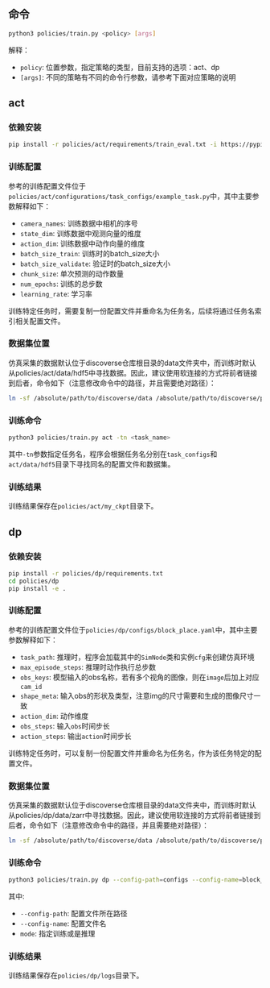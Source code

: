 ## 命令

```bash
python3 policies/train.py <policy> [args]
```

解释：
- `policy`: 位置参数，指定策略的类型，目前支持的选项：act、dp
- `[args]`: 不同的策略有不同的命令行参数，请参考下面对应策略的说明

## act

### 依赖安装

```bash
pip install -r policies/act/requirements/train_eval.txt -i https://pypi.tuna.tsinghua.edu.cn/simple
```

### 训练配置
参考的训练配置文件位于`policies/act/configurations/task_configs/example_task.py`中，其中主要参数解释如下：
- `camera_names`: 训练数据中相机的序号
- `state_dim`: 训练数据中观测向量的维度
- `action_dim`: 训练数据中动作向量的维度
- `batch_size_train`: 训练时的batch_size大小
- `batch_size_validate`: 验证时的batch_size大小
- `chunk_size`: 单次预测的动作数量
- `num_epochs`: 训练的总步数
- `learning_rate`: 学习率

训练特定任务时，需要复制一份配置文件并重命名为任务名，后续将通过任务名索引相关配置文件。


### 数据集位置
仿真采集的数据默认位于discoverse仓库根目录的data文件夹中，而训练时默认从policies/act/data/hdf5中寻找数据。因此，建议使用软连接的方式将前者链接到后者，命令如下（注意修改命令中的路径，并且需要绝对路径）：

```bash
ln -sf /absolute/path/to/discoverse/data /absolute/path/to/discoverse/policies/act/data
```

### 训练命令

```bash
python3 policies/train.py act -tn <task_name>
```

其中`-tn`参数指定任务名，程序会根据任务名分别在`task_configs`和`act/data/hdf5`目录下寻找同名的配置文件和数据集。

### 训练结果

训练结果保存在`policies/act/my_ckpt`目录下。

## dp

### 依赖安装

```bash
pip install -r policies/dp/requirements.txt 
cd policies/dp
pip install -e .
```

### 训练配置
参考的训练配置文件位于`policies/dp/configs/block_place.yaml`中，其中主要参数解释如下：
- `task_path`: 推理时，程序会加载其中的`SimNode`类和实例`cfg`来创建仿真环境
- `max_episode_steps`: 推理时动作执行总步数
- `obs_keys`: 模型输入的obs名称，若有多个视角的图像，则在`image`后加上对应`cam_id`
- `shape_meta`: 输入obs的形状及类型，注意img的尺寸需要和生成的图像尺寸一致
- `action_dim`: 动作维度
- `obs_steps`: 输入`obs`时间步长
- `action_steps`: 输出`action`时间步长

训练特定任务时，可以复制一份配置文件并重命名为任务名，作为该任务特定的配置文件。


### 数据集位置
仿真采集的数据默认位于discoverse仓库根目录的data文件夹中，而训练时默认从policies/dp/data/zarr中寻找数据。因此，建议使用软连接的方式将前者链接到后者，命令如下（注意修改命令中的路径，并且需要绝对路径）：

```bash
ln -sf /absolute/path/to/discoverse/data /absolute/path/to/discoverse/policies/dp/data
```

### 训练命令

```bash
python3 policies/train.py dp --config-path=configs --config-name=block_place mode=train
```

其中:
- `--config-path`: 配置文件所在路径
- `--config-name`: 配置文件名
- `mode`: 指定训练或是推理

### 训练结果

训练结果保存在`policies/dp/logs`目录下。